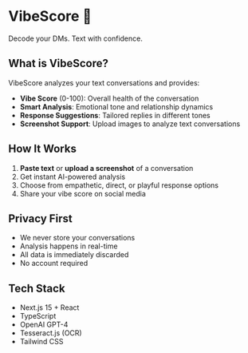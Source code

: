# VibeScore 🔮

Decode your DMs. Text with confidence.

## What is VibeScore?
VibeScore analyzes your text conversations and provides:
- **Vibe Score** (0-100): Overall health of the conversation
- **Smart Analysis**: Emotional tone and relationship dynamics  
- **Response Suggestions**: Tailored replies in different tones
- **Screenshot Support**: Upload images to analyze text conversations

## How It Works
1. **Paste text** or **upload a screenshot** of a conversation
2. Get instant AI-powered analysis
3. Choose from empathetic, direct, or playful response options
4. Share your vibe score on social media

## Privacy First
- We never store your conversations
- Analysis happens in real-time
- All data is immediately discarded
- No account required

## Tech Stack
- Next.js 15 + React
- TypeScript
- OpenAI GPT-4
- Tesseract.js (OCR)
- Tailwind CSS